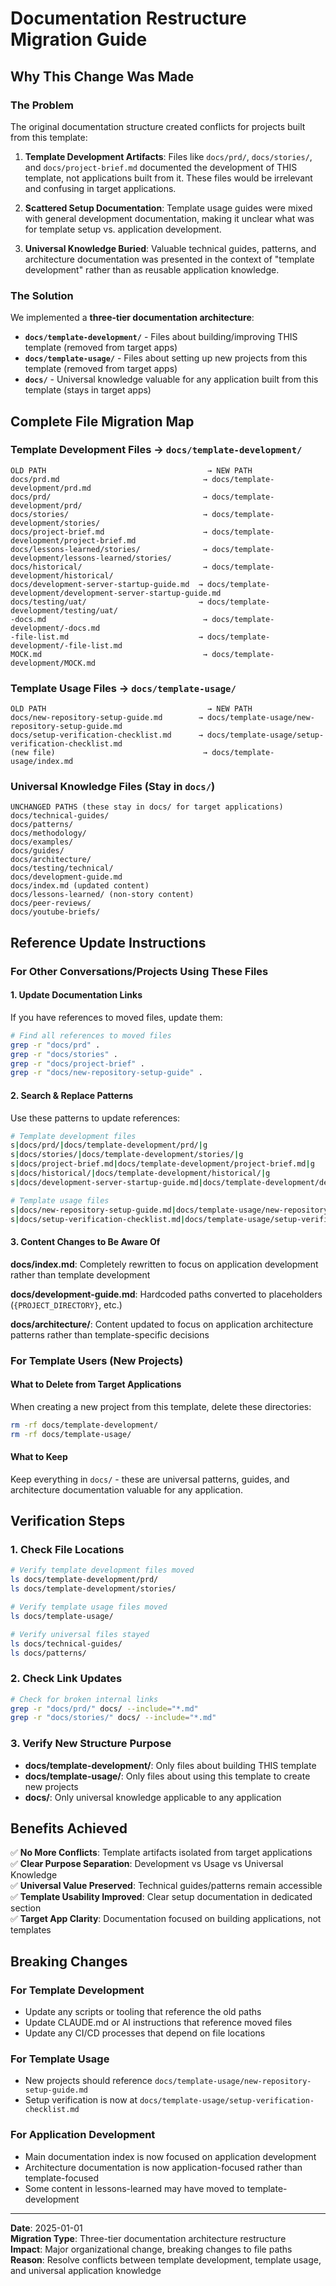 # Documentation Restructure Migration Guide

## Why This Change Was Made

### The Problem

The original documentation structure created conflicts for projects built from this template:

1. **Template Development Artifacts**: Files like `docs/prd/`, `docs/stories/`, and `docs/project-brief.md` documented the development of THIS template, not applications built from it. These files would be irrelevant and confusing in target applications.

2. **Scattered Setup Documentation**: Template usage guides were mixed with general development documentation, making it unclear what was for template setup vs. application development.

3. **Universal Knowledge Buried**: Valuable technical guides, patterns, and architecture documentation was presented in the context of "template development" rather than as reusable application knowledge.

### The Solution

We implemented a **three-tier documentation architecture**:

- **`docs/template-development/`** - Files about building/improving THIS template (removed from target apps)
- **`docs/template-usage/`** - Files about setting up new projects from this template (removed from target apps)
- **`docs/`** - Universal knowledge valuable for any application built from this template (stays in target apps)

## Complete File Migration Map

### Template Development Files → `docs/template-development/`

```
OLD PATH                                    → NEW PATH
docs/prd.md                                → docs/template-development/prd.md
docs/prd/                                  → docs/template-development/prd/
docs/stories/                              → docs/template-development/stories/
docs/project-brief.md                      → docs/template-development/project-brief.md
docs/lessons-learned/stories/              → docs/template-development/lessons-learned/stories/
docs/historical/                           → docs/template-development/historical/
docs/development-server-startup-guide.md  → docs/template-development/development-server-startup-guide.md
docs/testing/uat/                         → docs/template-development/testing/uat/
-docs.md                                   → docs/template-development/-docs.md
-file-list.md                             → docs/template-development/-file-list.md
MOCK.md                                    → docs/template-development/MOCK.md
```

### Template Usage Files → `docs/template-usage/`

```
OLD PATH                                    → NEW PATH
docs/new-repository-setup-guide.md        → docs/template-usage/new-repository-setup-guide.md
docs/setup-verification-checklist.md      → docs/template-usage/setup-verification-checklist.md
(new file)                                 → docs/template-usage/index.md
```

### Universal Knowledge Files (Stay in `docs/`)

```
UNCHANGED PATHS (these stay in docs/ for target applications)
docs/technical-guides/
docs/patterns/
docs/methodology/
docs/examples/
docs/guides/
docs/architecture/
docs/testing/technical/
docs/development-guide.md
docs/index.md (updated content)
docs/lessons-learned/ (non-story content)
docs/peer-reviews/
docs/youtube-briefs/
```

## Reference Update Instructions

### For Other Conversations/Projects Using These Files

#### 1. Update Documentation Links

If you have references to moved files, update them:

```bash
# Find all references to moved files
grep -r "docs/prd" .
grep -r "docs/stories" .
grep -r "docs/project-brief" .
grep -r "docs/new-repository-setup-guide" .
```

#### 2. Search & Replace Patterns

Use these patterns to update references:

```bash
# Template development files
s|docs/prd/|docs/template-development/prd/|g
s|docs/stories/|docs/template-development/stories/|g
s|docs/project-brief.md|docs/template-development/project-brief.md|g
s|docs/historical/|docs/template-development/historical/|g
s|docs/development-server-startup-guide.md|docs/template-development/development-server-startup-guide.md|g

# Template usage files
s|docs/new-repository-setup-guide.md|docs/template-usage/new-repository-setup-guide.md|g
s|docs/setup-verification-checklist.md|docs/template-usage/setup-verification-checklist.md|g
```

#### 3. Content Changes to Be Aware Of

**docs/index.md**: Completely rewritten to focus on application development rather than template development

**docs/development-guide.md**: Hardcoded paths converted to placeholders (`{PROJECT_DIRECTORY}`, etc.)

**docs/architecture/**: Content updated to focus on application architecture patterns rather than template-specific decisions

### For Template Users (New Projects)

#### What to Delete from Target Applications

When creating a new project from this template, delete these directories:

```bash
rm -rf docs/template-development/
rm -rf docs/template-usage/
```

#### What to Keep

Keep everything in `docs/` - these are universal patterns, guides, and architecture documentation valuable for any application.

## Verification Steps

### 1. Check File Locations

```bash
# Verify template development files moved
ls docs/template-development/prd/
ls docs/template-development/stories/

# Verify template usage files moved
ls docs/template-usage/

# Verify universal files stayed
ls docs/technical-guides/
ls docs/patterns/
```

### 2. Check Link Updates

```bash
# Check for broken internal links
grep -r "docs/prd/" docs/ --include="*.md"
grep -r "docs/stories/" docs/ --include="*.md"
```

### 3. Verify New Structure Purpose

- **docs/template-development/**: Only files about building THIS template
- **docs/template-usage/**: Only files about using this template to create new projects
- **docs/**: Only universal knowledge applicable to any application

## Benefits Achieved

✅ **No More Conflicts**: Template artifacts isolated from target applications  
✅ **Clear Purpose Separation**: Development vs Usage vs Universal Knowledge  
✅ **Universal Value Preserved**: Technical guides/patterns remain accessible  
✅ **Template Usability Improved**: Clear setup documentation in dedicated section  
✅ **Target App Clarity**: Documentation focused on building applications, not templates

## Breaking Changes

### For Template Development

- Update any scripts or tooling that reference the old paths
- Update CLAUDE.md or AI instructions that reference moved files
- Update any CI/CD processes that depend on file locations

### For Template Usage

- New projects should reference `docs/template-usage/new-repository-setup-guide.md`
- Setup verification is now at `docs/template-usage/setup-verification-checklist.md`

### For Application Development

- Main documentation index is now focused on application development
- Architecture documentation is now application-focused rather than template-focused
- Some content in lessons-learned may have moved to template-development

---

**Date**: 2025-01-01  
**Migration Type**: Three-tier documentation architecture restructure  
**Impact**: Major organizational change, breaking changes to file paths  
**Reason**: Resolve conflicts between template development, template usage, and universal application knowledge
